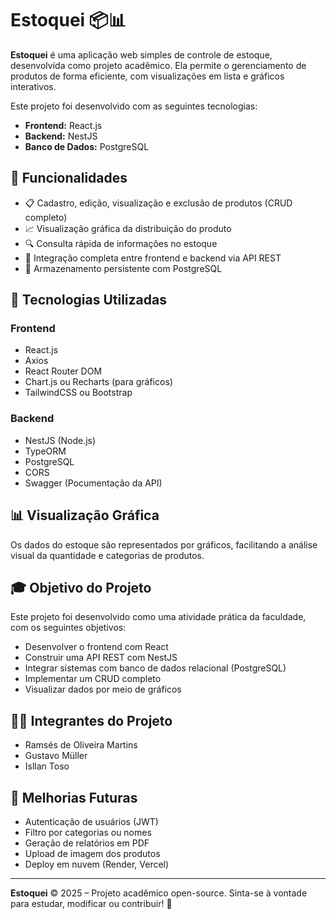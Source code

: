 # Estoquei 📦📊

**Estoquei** é uma aplicação web simples de controle de estoque, desenvolvida como projeto acadêmico. Ela permite o gerenciamento de produtos de forma eficiente, com visualizações em lista e gráficos interativos.

Este projeto foi desenvolvido com as seguintes tecnologias:
- **Frontend:** React.js
- **Backend:** NestJS
- **Banco de Dados:** PostgreSQL

## 🚀 Funcionalidades

- 📋 Cadastro, edição, visualização e exclusão de produtos (CRUD completo)
- 📈 Visualização gráfica da distribuição do produto
- 🔍 Consulta rápida de informações no estoque
- 🔄 Integração completa entre frontend e backend via API REST
- 💾 Armazenamento persistente com PostgreSQL

## 🧰 Tecnologias Utilizadas

### Frontend
- React.js
- Axios
- React Router DOM
- Chart.js ou Recharts (para gráficos)
- TailwindCSS ou Bootstrap

### Backend
- NestJS (Node.js)
- TypeORM
- PostgreSQL
- CORS
- Swagger (Pocumentação da API)

## 📊 Visualização Gráfica

Os dados do estoque são representados por gráficos, facilitando a análise visual da quantidade e categorias de produtos.

## 🎓 Objetivo do Projeto

Este projeto foi desenvolvido como uma atividade prática da faculdade, com os seguintes objetivos:

- Desenvolver o frontend com React
- Construir uma API REST com NestJS
- Integrar sistemas com banco de dados relacional (PostgreSQL)
- Implementar um CRUD completo
- Visualizar dados por meio de gráficos

## 👨‍💻 Integrantes do Projeto

- Ramsés de Oliveira Martins
- Gustavo Müller
- Isllan Toso

## 📌 Melhorias Futuras

- Autenticação de usuários (JWT)
- Filtro por categorias ou nomes
- Geração de relatórios em PDF
- Upload de imagem dos produtos
- Deploy em nuvem (Render, Vercel)

---

**Estoquei** © 2025 – Projeto acadêmico open-source. Sinta-se à vontade para estudar, modificar ou contribuir! 🚀
